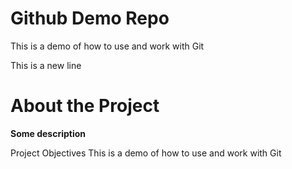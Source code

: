 # Github Demo Repo
This is a demo of how to use and work with Git

This is a new line

# About the Project
**Some description**

Project Objectives
This is a demo of how to use and work with Git